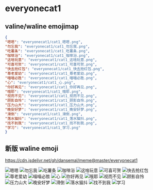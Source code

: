 # everyonecat1

## valine/waline emojimap
``` json
{
"嗯嗯": "everyonecat1/cat1_嗯嗯.png",
"勿忘我": "everyonecat1/cat1_勿忘我.png",
"吃薯条": "everyonecat1/cat1_吃薯条.png",
"咖啡浴": "everyonecat1/cat1_咖啡浴.png",
"这啥玩意": "everyonecat1/cat1_这啥玩意.png",
"可喜可贺": "everyonecat1/cat1_可喜可贺.png",
"快去抢红包": "everyonecat1/cat1_快去抢红包.png",
"尊老爱幼": "everyonecat1/cat1_尊老爱幼.png",
"喵喵必胜": "everyonecat1/cat1_喵喵必胜.png",
"心": "everyonecat1/cat1_心.png",
"你好再见": "everyonecat1/cat1_你好再见.png",
"哦耶": "everyonecat1/cat1_哦耶.png",
"视而不见": "everyonecat1/cat1_视而不见.png",
"顾影自怜": "everyonecat1/cat1_顾影自怜.png",
"压力山大": "everyonecat1/cat1_压力山大.png",
"晚安好梦": "everyonecat1/cat1_晚安好梦.png",
"滑倒": "everyonecat1/cat1_滑倒.png",
"落水猫抖": "everyonecat1/cat1_落水猫抖.png",
"找不到我": "everyonecat1/cat1_找不到我.png",
"学习": "everyonecat1/cat1_学习.png"
}

```

## 新版 waline emoji

https://cdn.jsdelivr.net/gh/dansemal/meme@master/everyonecat1


![嗯嗯](https://cdn.jsdelivr.net/gh/dansemal/meme@master/everyonecat1/cat1_嗯嗯.png)
![勿忘我](https://cdn.jsdelivr.net/gh/dansemal/meme@master/everyonecat1/cat1_勿忘我.png)
![吃薯条](https://cdn.jsdelivr.net/gh/dansemal/meme@master/everyonecat1/cat1_吃薯条.png)
![咖啡浴](https://cdn.jsdelivr.net/gh/dansemal/meme@master/everyonecat1/cat1_咖啡浴.png)
![这啥玩意](https://cdn.jsdelivr.net/gh/dansemal/meme@master/everyonecat1/cat1_这啥玩意.png)
![可喜可贺](https://cdn.jsdelivr.net/gh/dansemal/meme@master/everyonecat1/cat1_可喜可贺.png)
![快去抢红包](https://cdn.jsdelivr.net/gh/dansemal/meme@master/everyonecat1/cat1_快去抢红包.png)
![尊老爱幼](https://cdn.jsdelivr.net/gh/dansemal/meme@master/everyonecat1/cat1_尊老爱幼.png)
![喵喵必胜](https://cdn.jsdelivr.net/gh/dansemal/meme@master/everyonecat1/cat1_喵喵必胜.png)
![心](https://cdn.jsdelivr.net/gh/dansemal/meme@master/everyonecat1/cat1_心.png)
![你好再见](https://cdn.jsdelivr.net/gh/dansemal/meme@master/everyonecat1/cat1_你好再见.png)
![哦耶](https://cdn.jsdelivr.net/gh/dansemal/meme@master/everyonecat1/cat1_哦耶.png)
![视而不见](https://cdn.jsdelivr.net/gh/dansemal/meme@master/everyonecat1/cat1_视而不见.png)
![顾影自怜](https://cdn.jsdelivr.net/gh/dansemal/meme@master/everyonecat1/cat1_顾影自怜.png)
![压力山大](https://cdn.jsdelivr.net/gh/dansemal/meme@master/everyonecat1/cat1_压力山大.png)
![晚安好梦](https://cdn.jsdelivr.net/gh/dansemal/meme@master/everyonecat1/cat1_晚安好梦.png)
![滑倒](https://cdn.jsdelivr.net/gh/dansemal/meme@master/everyonecat1/cat1_滑倒.png)
![落水猫抖](https://cdn.jsdelivr.net/gh/dansemal/meme@master/everyonecat1/cat1_落水猫抖.png)
![找不到我](https://cdn.jsdelivr.net/gh/dansemal/meme@master/everyonecat1/cat1_找不到我.png)
![学习](https://cdn.jsdelivr.net/gh/dansemal/meme@master/everyonecat1/cat1_学习.png)
